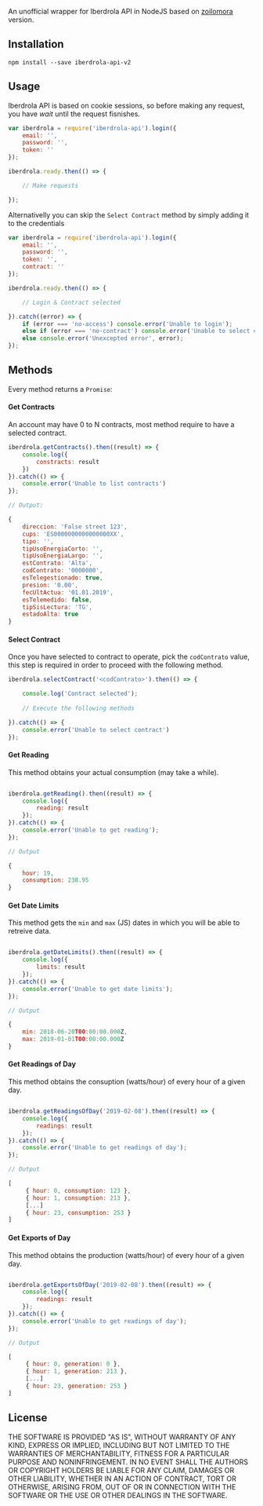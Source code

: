An unofficial wrapper for Iberdrola API in NodeJS based on [zoilomora](https://github.com/zoilomora/iberdrola) version.
## Installation

```
npm install --save iberdrola-api-v2
```

## Usage

Iberdrola API is based on cookie sessions, so before making any request, you have _wait_ until the request fisnishes.

```js
var iberdrola = require('iberdrola-api').login({
    email: '',
    password: '',
    token: ''
});

iberdrola.ready.then(() => {

    // Make requests

});
```

Alternativelly you can skip the `Select Contract` method by simply adding it to the credentials

```js
var iberdrola = require('iberdrola-api').login({
    email: '',
    password: '',
    token: '',
    contract: ''
});

iberdrola.ready.then(() => {

    // Login & Contract selected

}).catch((error) => {
    if (error === 'no-access') console.error('Unable to login');
    else if (error === 'no-contract') console.error('Unable to select contract');
    else console.error('Unexcepted error', error);
});
```

## Methods

Every method returns a `Promise`:

#### Get Contracts

An account may have 0 to N contracts, most method require to have a selected contract.

```js
iberdrola.getContracts().then((result) => {
    console.log({
        constracts: result
    })
}).catch(() => {
    console.error('Unable to list contracts')
});

// Output:

{
    direccion: 'False street 123',
    cups: 'ES0000000000000000XX',
    tipo: '',
    tipUsoEnergiaCorto: '',
    tipUsoEnergiaLargo: '',
    estContrato: 'Alta',
    codContrato: '0000000',
    esTelegestionado: true,
    presion: '0.00',
    fecUltActua: '01.01.2019',
    esTelemedido: false,
    tipSisLectura: 'TG',
    estadoAlta: true
}
```

#### Select Contract

Once you have selected to contract to operate, pick the `codContrato` value, this step is required in order to proceed with the following method.

```js
iberdrola.selectContract('<codContrato>').then(() => {

    console.log('Contract selected');
    
    // Execute the following methods

}).catch(() => {
    console.error('Unable to select contract')
});
```

#### Get Reading

This method obtains your actual consumption (may take a while).

```js

iberdrola.getReading().then((result) => {
    console.log({
        reading: result
    });
}).catch(() => {
    console.error('Unable to get reading');
});

// Output

{
    hour: 19,
    consumption: 238.95
}
```

#### Get Date Limits

This method gets the `min` and `max` (JS) dates in which you will be able to retreive data.

```js

iberdrola.getDateLimits().then((result) => {
    console.log({
        limits: result
    });
}).catch(() => {
    console.error('Unable to get date limits');
});

// Output

{
    min: 2018-06-20T00:00:00.000Z,
    max: 2019-01-01T00:00:00.000Z
}
```

#### Get Readings of Day

This method obtains the consuption (watts/hour) of every hour of a given day.

```js

iberdrola.getReadingsOfDay('2019-02-08').then((result) => {
    console.log({
        readings: result
    });
}).catch(() => {
    console.error('Unable to get readings of day');
});

// Output

[
     { hour: 0, consumption: 123 },
     { hour: 1, consumption: 213 },
     [...]
     { hour: 23, consumption: 253 }
]
```

#### Get Exports of Day

This method obtains the production (watts/hour) of every hour of a given day.

```js

iberdrola.getExportsOfDay('2019-02-08').then((result) => {
    console.log({
        readings: result
    });
}).catch(() => {
    console.error('Unable to get readings of day');
});

// Output

[
     { hour: 0, generation: 0 },
     { hour: 1, generation: 213 },
     [...]
     { hour: 23, generation: 253 }
]
```

## License

THE SOFTWARE IS PROVIDED "AS IS", WITHOUT WARRANTY OF ANY KIND, EXPRESS OR IMPLIED, INCLUDING BUT NOT LIMITED TO THE WARRANTIES OF MERCHANTABILITY, FITNESS FOR A PARTICULAR PURPOSE AND NONINFRINGEMENT. IN NO EVENT SHALL THE AUTHORS OR COPYRIGHT HOLDERS BE LIABLE FOR ANY CLAIM, DAMAGES OR OTHER LIABILITY, WHETHER IN AN ACTION OF CONTRACT, TORT OR OTHERWISE, ARISING FROM, OUT OF OR IN CONNECTION WITH THE SOFTWARE OR THE USE OR OTHER DEALINGS IN THE SOFTWARE.
